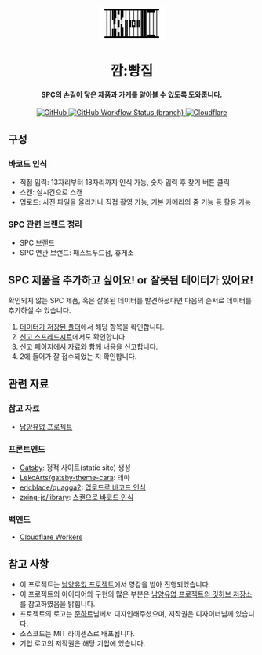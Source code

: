<p align="center"><a href="https://isspc.pages.dev"><img src="https://github.com/saengwon-kim/isspc/raw/main/frontend/static/kkampain.png" style="height: 5em; vertical-align:middle;" alt="깜빵집" /></a></p>

<h1 align="center">
깜:빵집
</h1>

<h4 align="center">
SPC의 손길이 닿은 제품과 가게를 알아볼 수 있도록 도와줍니다. 
</h4>
<p align="center">
  <a href="https://github.com/saengwon-kim/isspc/blob/main/LICENSE">
    <img src="https://img.shields.io/github/license/saengwon-kim/isspc?style=flat-square" alt="GitHub">
  </a>
  <a href="https://github.com/saengwon-kim/isspc/actions/workflows/deploy.yml">
    <img src="https://img.shields.io/github/workflow/status/saengwon-kim/isspc/deploy/main?style=flat-square" alt="GitHub Workflow Status (branch)">
  </a>
  <a href="https://isspc.pages.dev/">
    <img src="https://img.shields.io/badge/Cloudflare-F38020?style=flat-square&logo=Cloudflare&logoColor=white" alt="Cloudflare">
  </a>
</p>

## 구성

### 바코드 인식

* 직접 입력: 13자리부터 18자리까지 인식 가능, 숫자 입력 후 찾기 버튼 클릭
* 스캔: 실시간으로 스캔
* 업로드: 사진 파일을 올리거나 직접 촬영 가능, 기본 카메라의 줌 기능 등 활용 가능

### SPC 관련 브랜드 정리

* SPC 브랜드
* SPC 연관 브랜드: 패스트푸드점, 휴게소

## SPC 제품을 추가하고 싶어요! or 잘못된 데이터가 있어요!

확인되지 않는 SPC 제품, 혹은 잘못된 데이터를 발견하셨다면 다음의 순서로 데이터를 추가하실 수 있습니다.

1. [데이터가 저장된 폴더](./frontend/static/db)에서 해당 항목을 확인합니다. 
2. [신고 스프레드시트](https://docs.google.com/spreadsheets/d/10_E7HjyxuOAGmMWtpWt9_w3aXa71RJzjlcKIq9MJqVo/edit?usp=sharing)에서도 확인합니다.
3. [신고 페이지](https://docs.google.com/forms/d/e/1FAIpQLSdr1TjcPBSri35YsGrqcraFvvcDMHfxQecyDqA7xbK8feNZ-g/viewform?usp=sf_link)에서 자료와 함께 내용을 신고합니다.
4. 2에 들어가 잘 접수되었는 지 확인합니다.

## 관련 자료

### 참고 자료

* [남양유없 프로젝트](https://github.com/NullFull/isnamyang)

### 프론트엔드

* [Gatsby](https://www.gatsbyjs.com): 정적 사이트(static site) 생성
* [LekoArts/gatsby-theme-cara](https://www.gatsbyjs.com/plugins/@lekoarts/gatsby-theme-cara/): 테마
* [ericblade/quagga2](https://github.com/ericblade/quagga2): [업로드로 바코드 인식](./frontend/src/@lekoarts/gatsby-theme-cara/libs/scanner.js)
* [zxing-js/library](https://github.com/zxing-js/library): [스캔으로 바코드 인식](./frontend/src/@lekoarts/gatsby-theme-cara/libs/scanner.js)

### 백엔드

* [Cloudflare Workers](https://developers.cloudflare.com/workers/)

## 참고 사항

* 이 프로젝트는 [남양유없 프로젝트](https://isnamyang.nullfull.kr)에서 영감을 받아 진행되었습니다.  
* 이 프로젝트의 아이디어와 구현의 많은 부분은 [남양유없 프로젝트의 깃허브 저장소](https://github.com/NullFull/isnamyang)를 참고하였음을 밝힙니다.
* 프로젝트의 로고는 [준하트](https://www.instagram.com/0zun_heart0/)님께서 디자인해주셨으며, 저작권은 디자이너님께 있습니다.
* 소스코드는 MIT 라이센스로 배포됩니다.
* 기업 로고의 저작권은 해당 기업에 있습니다.
